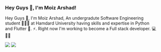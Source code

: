 ### Hey Guys 👋, I'm Moiz Arshad!

Hey Guys 👋, I'm Moiz Arshad, An undergradute Software Engineering student 🙍🏽‍♂️ at Hamdard University having skills and expertise in Python and Flutter 💫.
⚡️. Right now I'm working to become a Full stack developer. 💻👨‍💻

<img src ="https://camo.githubusercontent.com/4c8d92806e3c2322a2c390ffa0019c1d6f78a4d82108aa6946863ae362a763c8/68747470733a2f2f69322e77702e636f6d2f616c6c68746163636573732e696e666f2f77702d636f6e74656e742f75706c6f6164732f323031382f30332f70726f6772616d6d696e672e6769663f6669743d313238312532433731362673736c3d31">
<img src="https://github-readme-stats.vercel.app/api?username=MoizArshad10&&show_icons=true&title_color=ffffff&icon_color=bb2acf&text_color=daf7dc&bg_color=151515">


<!--
**MoizArshad10/MoizArshad10** is a ✨ _special_ ✨ repository because its `README.md` (this file) appears on your GitHub profile.

Here are some ideas to get you started:

- 🔭 I’m currently working on ...
- 🌱 I’m currently learning ...
- 👯 I’m looking to collaborate on ...
- 🤔 I’m looking for help with ...
- 💬 Ask me about ...
- 📫 How to reach me: ...
- 😄 Pronouns: ...
- ⚡ Fun fact: ...
-->
